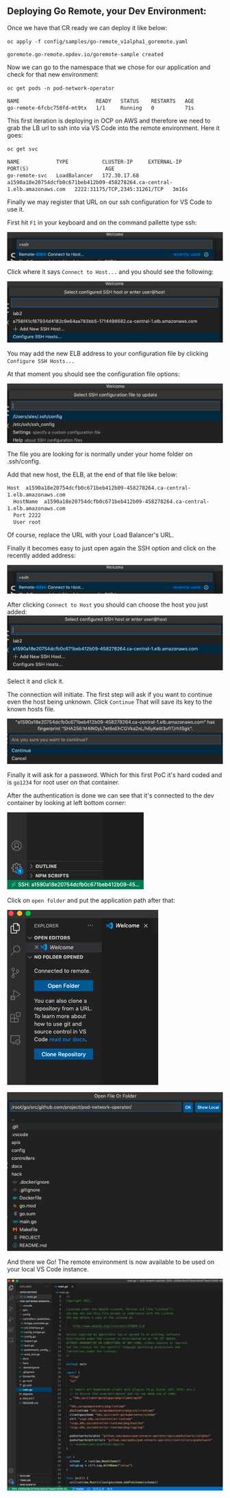 ## Deploying Go Remote, your Dev Environment:

Once we have that CR ready we can deploy it like below:

`oc apply -f config/samples/go-remote_v1alpha1_goremote.yaml`

```
goremote.go-remote.opdev.io/goremote-sample created
```

Now we can go to the namespace that we chose for our application and check for that new environment:

`oc get pods -n pod-network-operator`

```
NAME                         READY   STATUS    RESTARTS   AGE
go-remote-6fcbc758fd-mt9tx   1/1     Running   0          71s
```

This first iteration is deploying in OCP on AWS and therefore we need to grab the LB url to ssh into via VS Code into the remote environment. Here it goes:

`oc get svc`

```
NAME            TYPE           CLUSTER-IP     EXTERNAL-IP                                                                 PORT(S)                         AGE
go-remote-svc   LoadBalancer   172.30.17.68   a1590a18e20754dcfb0c671beb412b09-458278264.ca-central-1.elb.amazonaws.com   2222:31175/TCP,2345:31261/TCP   3m16s
```

Finally we may register that URL on our ssh configuration for VS Code to use it.

First hit `F1` in your keyboard and on the command pallette type ssh:

<img src='docs/img/VSCodeSSHF1.png'></img>

Click where it says `Connect to Host...` and you should see the following:

<img src='docs/img/VSCodeConfigureSSHHost.png'></img>

You may add the new ELB address to your configuration file by clicking `Configure SSH Hosts...`

At that moment you should see the configuration file options:

<img src='docs/img/VSCodeSSHConfigFile.png'></img>

The file you are looking for is normally under your home folder on .ssh/config.

Add that new host, the ELB, at the end of that file like below:

```
Host  a1590a18e20754dcfb0c671beb412b09-458278264.ca-central-1.elb.amazonaws.com  
  HostName  a1590a18e20754dcfb0c671beb412b09-458278264.ca-central-1.elb.amazonaws.com   
  Port 2222
  User root
```
Of course, replace the URL with your Load Balancer's URL.

Finally it becomes easy to just open again the SSH option and click on the recently added address:

<img src='docs/img/VSCodeSSHF1.png'></img>

After clicking `Connect to Host` you should can choose the host you just added:
<img src='docs/img/VSCodeNewHostELB.png'></img>

Select it and click it.

The connection will initiate. The first step will ask if you want to continue even the host being unknown. Click `Continue` That will save its key to the known hosts file.

<img src='docs/img/ssh_continue.png'></img>

Finally it will ask for a password. Which for this first PoC it's hard coded and is `go1234` for root user on that container.

After the authentication is done we can see that it's connected to the dev container by looking at left bottom corner:

<img src='docs/img/ssh_connected.png'></img>

Click on `open folder` and put the application path after that:

<img src='docs/img/VSCodeOpenFolder.png'></img>

<img src='docs/img/VSCodeAppPath.png'></img>

And there we Go! The remote environment is now available to be used on your local VS Code instance.

<img src='docs/img/VSCodeRemoteEnv.png'></img>